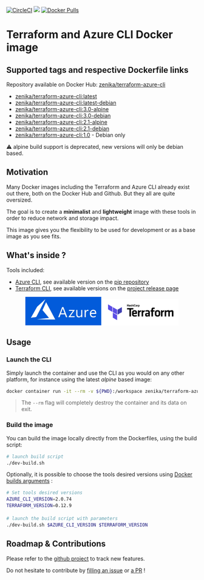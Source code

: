 [![CircleCI](https://circleci.com/gh/Zenika/terraform-azure-cli.svg?style=svg)](https://circleci.com/gh/Zenika/terraform-azure-cli)
[![](https://images.microbadger.com/badges/image/zenika/terraform-azure-cli.svg)](https://microbadger.com/images/zenika/terraform-azure-cli)
[![Docker Pulls](https://img.shields.io/docker/pulls/zenika/terraform-azure-cli.svg)](https://hub.docker.com/r/zenika/terraform-azure-cli/)

# Terraform and Azure CLI Docker image

## Supported tags and respective Dockerfile links
Repository available on Docker Hub: [zenika/terraform-azure-cli](https://hub.docker.com/r/zenika/terraform-azure-cli)

* [zenika/terraform-azure-cli:latest](https://github.com/Zenika/terraform-azure-cli/blob/master/alpine.Dockerfile)
* [zenika/terraform-azure-cli:latest-debian](https://github.com/Zenika/terraform-azure-cli/blob/master/debian.Dockerfile)
* [zenika/terraform-azure-cli:3.0-alpine](https://github.com/Zenika/terraform-azure-cli/blob/3.0/alpine.Dockerfile)
* [zenika/terraform-azure-cli:3.0-debian](https://github.com/Zenika/terraform-azure-cli/blob/3.0/debian.Dockerfile)
* [zenika/terraform-azure-cli:2.1-alpine](https://github.com/Zenika/terraform-azure-cli/blob/2.1/alpine.Dockerfile)
* [zenika/terraform-azure-cli:2.1-debian](https://github.com/Zenika/terraform-azure-cli/blob/2.1/debian.Dockerfile)
* [zenika/terraform-azure-cli:1.0](https://github.com/Zenika/terraform-azure-cli/blob/v1.0/Dockerfile) - Debian only

:warning: alpine build support is deprecated, new versions will only be debian based.

## Motivation
Many Docker images including the Terraform and Azure CLI already exist out there, both on the Docker Hub and Github.
But they all are quite oversized.

The goal is to create a **minimalist** and **lightweight** image with these tools in order to reduce network and storage impact.

This image gives you the flexibility to be used for development or as a base image as you see fits.

## What's inside ?
Tools included:

* [Azure CLI](https://docs.microsoft.com/cli/azure/?view=azure-cli-latest), see available version on the [pip repository](https://pypi.org/project/azure-cli/)
* [Terraform CLI](https://www.terraform.io/docs/commands/index.html), see available versions on the [project release page](https://github.com/hashicorp/terraform/releases)

<p align="center">
  <a href="https://azure.microsoft.com"><img width="200" src="https://github.com/Zenika/terraform-azure-cli/raw/master/resources/azure-logo.png"></a>
  <a href="https://www.terraform.io/"><img width="200" src="https://github.com/Zenika/terraform-azure-cli/raw/master/resources/terraform-logo.png"></a>
</p>

## Usage

### Launch the CLI
Simply launch the container and use the CLI as you would on any other platform, for instance using the latest *alpine* based image:

```bash
docker container run -it --rm -v ${PWD}:/workspace zenika/terraform-azure-cli:latest
```

> The `--rm` flag will completely destroy the container and its data on exit.

### Build the image
You can build the image locally directly from the Dockerfiles, using the build script:

```bash
# launch build script
./dev-build.sh
```

Optionally, it is possible to choose the tools desired versions using [Docker builds arguments](https://docs.docker.com/engine/reference/commandline/build/#set-build-time-variables---build-arg) :

```bash
# Set tools desired versions
AZURE_CLI_VERSION=2.0.74
TERRAFORM_VERSION=0.12.9

# launch the build script with parameters
./dev-build.sh $AZURE_CLI_VERSION $TERRAFORM_VERSION
```

## Roadmap & Contributions
Please refer to the [github project](https://github.com/Zenika/terraform-azure-cli/projects/1) to track new features.

Do not hesitate to contribute by [filling an issue](https://github.com/Zenika/terraform-azure-cli/issues) or [a PR](https://github.com/Zenika/terraform-azure-cli/pulls) !
